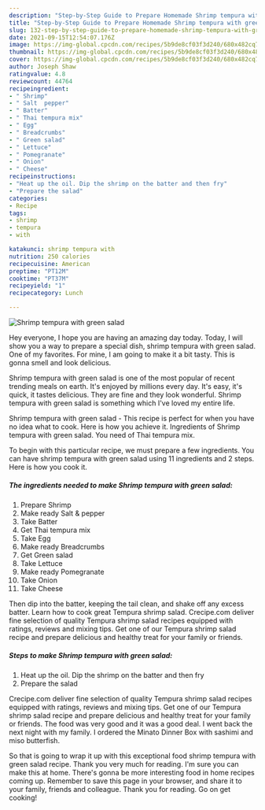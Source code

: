 ```yaml
---
description: "Step-by-Step Guide to Prepare Homemade Shrimp tempura with green salad"
title: "Step-by-Step Guide to Prepare Homemade Shrimp tempura with green salad"
slug: 132-step-by-step-guide-to-prepare-homemade-shrimp-tempura-with-green-salad
date: 2021-09-15T12:54:07.176Z
image: https://img-global.cpcdn.com/recipes/5b9de8cf03f3d240/680x482cq70/shrimp-tempura-with-green-salad-recipe-main-photo.jpg
thumbnail: https://img-global.cpcdn.com/recipes/5b9de8cf03f3d240/680x482cq70/shrimp-tempura-with-green-salad-recipe-main-photo.jpg
cover: https://img-global.cpcdn.com/recipes/5b9de8cf03f3d240/680x482cq70/shrimp-tempura-with-green-salad-recipe-main-photo.jpg
author: Joseph Shaw
ratingvalue: 4.8
reviewcount: 44764
recipeingredient:
- " Shrimp"
- " Salt  pepper"
- " Batter"
- " Thai tempura mix"
- " Egg"
- " Breadcrumbs"
- " Green salad"
- " Lettuce"
- " Pomegranate"
- " Onion"
- " Cheese"
recipeinstructions:
- "Heat up the oil. Dip the shrimp on the batter and then fry"
- "Prepare the salad"
categories:
- Recipe
tags:
- shrimp
- tempura
- with

katakunci: shrimp tempura with 
nutrition: 250 calories
recipecuisine: American
preptime: "PT12M"
cooktime: "PT37M"
recipeyield: "1"
recipecategory: Lunch

---
```



![Shrimp tempura with green salad](https://img-global.cpcdn.com/recipes/5b9de8cf03f3d240/680x482cq70/shrimp-tempura-with-green-salad-recipe-main-photo.jpg)

Hey everyone, I hope you are having an amazing day today. Today, I will show you a way to prepare a special dish, shrimp tempura with green salad. One of my favorites. For mine, I am going to make it a bit tasty. This is gonna smell and look delicious.

Shrimp tempura with green salad is one of the most popular of recent trending meals on earth. It's enjoyed by millions every day. It's easy, it's quick, it tastes delicious. They are fine and they look wonderful. Shrimp tempura with green salad is something which I've loved my entire life.

Shrimp tempura with green salad - This recipe is perfect for when you have no idea what to cook. Here is how you achieve it. Ingredients of Shrimp tempura with green salad. You need of Thai tempura mix.


To begin with this particular recipe, we must prepare a few ingredients. You can have shrimp tempura with green salad using 11 ingredients and 2 steps. Here is how you cook it.

<!--inarticleads1-->

##### The ingredients needed to make Shrimp tempura with green salad:

1. Prepare  Shrimp
1. Make ready  Salt &amp; pepper
1. Take  Batter
1. Get  Thai tempura mix
1. Take  Egg
1. Make ready  Breadcrumbs
1. Get  Green salad
1. Take  Lettuce
1. Make ready  Pomegranate
1. Take  Onion
1. Take  Cheese


Then dip into the batter, keeping the tail clean, and shake off any excess batter. Learn how to cook great Tempura shrimp salad. Crecipe.com deliver fine selection of quality Tempura shrimp salad recipes equipped with ratings, reviews and mixing tips. Get one of our Tempura shrimp salad recipe and prepare delicious and healthy treat for your family or friends. 

<!--inarticleads2-->

##### Steps to make Shrimp tempura with green salad:

1. Heat up the oil. Dip the shrimp on the batter and then fry
1. Prepare the salad


Crecipe.com deliver fine selection of quality Tempura shrimp salad recipes equipped with ratings, reviews and mixing tips. Get one of our Tempura shrimp salad recipe and prepare delicious and healthy treat for your family or friends. The food was very good and it was a good deal. I went back the next night with my family. I ordered the Minato Dinner Box with sashimi and miso butterfish. 

So that is going to wrap it up with this exceptional food shrimp tempura with green salad recipe. Thank you very much for reading. I'm sure you can make this at home. There's gonna be more interesting food in home recipes coming up. Remember to save this page in your browser, and share it to your family, friends and colleague. Thank you for reading. Go on get cooking!
